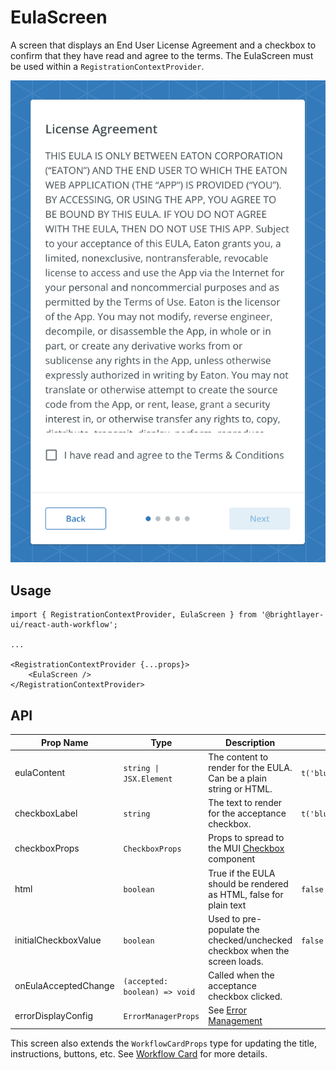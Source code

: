 # EulaScreen

A screen that displays an End User License Agreement and a checkbox to confirm that they have read and agree to the terms. The EulaScreen must be used within a `RegistrationContextProvider`.

![EULA](../../media/screens/eula.png)

## Usage

```tsx
import { RegistrationContextProvider, EulaScreen } from '@brightlayer-ui/react-auth-workflow';

...

<RegistrationContextProvider {...props}>
    <EulaScreen />
</RegistrationContextProvider>
```

## API

| Prop Name | Type | Description | Default |
|---|---|---|---|
| eulaContent | `string \| JSX.Element` | The content to render for the EULA. Can be a plain string or HTML. | `t('bluiAuth:EULA.EULA_CONTENT')` |
| checkboxLabel | `string` | The text to render for the acceptance checkbox. | `t('bluiAuth:EULA.ACCEPT_EULA')` |
| checkboxProps | `CheckboxProps` | Props to spread to the MUI [Checkbox](https://mui.com/material-ui/api/checkbox/) component |  |
| html | `boolean` | True if the EULA should be rendered as HTML, false for plain text | `false` |
| initialCheckboxValue | `boolean` | Used to pre-populate the checked/unchecked checkbox when the screen loads. | `false` |
| onEulaAcceptedChange | `(accepted: boolean) => void` | Called when the acceptance checkbox clicked. |  |
| errorDisplayConfig | `ErrorManagerProps` | See [Error Management](../error-management.md) |  |

This screen also extends the `WorkflowCardProps` type for updating the title, instructions, buttons, etc. See [Workflow Card](../components/workflow-card.md) for more details.